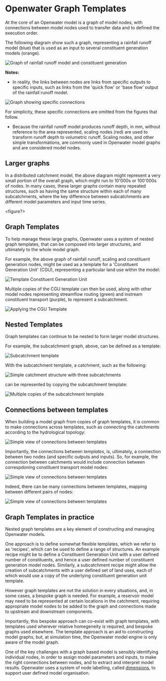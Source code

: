 # Openwater Graph Templates

At the core of an Openwater model is a graph of model nodes, with connections between model nodes used to transfer data and to defined the execution order.

The following diagram show such a graph, representing a rainfall runoff model (blue) that is used as an input to several constituent generation models (orange).

![Graph of rainfall runoff model and constituent generation](figures/Graph-RR-CG.png)

**Notes:**
* In reality, the links between nodes are links from specific outputs to specific inputs, such as links from the 'quick flow' or 'base flow' output of the rainfall runoff model.

![Graph showing specific connections](figures/Graph-Connections.png)

For simplicity, these specific connections are omitted from the figures that follow.

* Because the rainfall runoff model produces runoff depth, in mm, without reference to the area represented, scaling nodes (red) are used to transform runoff depth to volumetric runoff. Scaling nodes, and other simple transformations, are commonly used in Openwater model graphs and are considered model nodes.

## Larger graphs

In a distributed catchment model, the above diagram might represent a very small portion of the overall graph, which might run to 10'000s or 100'000s of nodes. In many cases, these larger graphs contain many repeated structures, such as having the same structure within each of many subcatchments, where the key difference between subcatchments are different model parameters and input time series.

<figure?>

## Graph Templates

To help manage these large graphs, Openwater uses a system of nested graph templates, that can be composed into larger structures, and ultimately to the whole model graph.

For example, the above graph of rainfall runoff, scaling and constituent generation nodes, might be used as a template for a 'Constituent Generation Unit' (CGU), representing a particular land use within the model:

![Template Constituent Generation Unit](figures/Graph-CGU.png)

Multiple copies of the CGU template can then be used, along with other model nodes representing streamflow routing (green) and instream constituent transport (purple), to represent a subcatchment.

![Applying the CGU Template](figures/Graph-MultipleCGUs.png)

## Nested Templates

Graph templates can continue to be nested to form larger model structures.

For example, the subcatchment graph, above, can be defined as a template:

![Subcatchment template](figures/Graph-Catchment.png)

With the subcatchment template, a catchment, such as the following:

![Simple catchment structure with three subcatchments](figures/Catchment.png)

can be represented by copying the subcatchment template:

![Multiple copies of the subcatchment template](figures/Graph-MultipleCatchments.png)

## Connections between templates

When building a model graph from copies of graph templates, it is common to make connections across templates, such as connecting the catchments according to the hydrological topology:

![Simple view of connections between templates](figures/Graph-MultipleCatchments-Connected.png)

Importantly, the connections between _templates_, is, ultimately, a connection between two nodes (and specific outputs and inputs). So, for example, the connection between catchments would include connection between correspdoning constituent transport model nodes:

![Simple view of connections between templates](figures/Graph-MultipleCatchments-NodeConnections.png)

Indeed, there can be many connections between templates, mapping between different pairs of nodes:

![Simple view of connections between templates](figures/Graph-MultipleCatchments-AllNodeConnections.png)

## Graph Templates in practice

Nested graph templates are a key element of constructing and managing Openwater models.

One approach is to define somewhat flexible templates, which we refer to as 'recipes', which can be used to define a range of structures. An example recipe might be to define a Constituent Generation Unit with a user defined number of constituents, and hence a user defined number of constituent generation model nodes. Similarly, a subcatchment recipe might allow the creation of subcatchments with a user defined set of land uses, each of which would use a copy of the underlying constituent generation unit template.

However graph templates are not the solution in every situations, and, in some cases, a bespoke graph is needed. For example, a reservoir model may need to be represented at certain locations in the catchment, requiring appropriate model nodes to be added to the graph and connections made to upstream and downstream components.

Importantly, this bespoke approach can co-exist with graph templates, with templates used wherever relative homegeneity is required, and bespoke graphs used elsewhere. The template approach is an aid to constructing model graphs, but, at simulation time, the Openwater model engine is only aware of the model graph.

One of the key challenges with a graph based model is sensibly identifying individual nodes, in order to assign model parameters and inputs, to make the right connections between nodes, and to extract and interpret model results. Openwater uses a system of node labelling, called [dimensions](dimensions.md), to support user defined model organisation.


